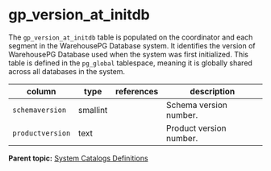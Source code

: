# gp_version_at_initdb 

The `gp_version_at_initdb` table is populated on the coordinator and each segment in the WarehousePG Database system. It identifies the version of WarehousePG Database used when the system was first initialized. This table is defined in the `pg_global` tablespace, meaning it is globally shared across all databases in the system.

|column|type|references|description|
|------|----|----------|-----------|
|`schemaversion`|smallint| |Schema version number.|
|`productversion`|text| |Product version number.|

**Parent topic:** [System Catalogs Definitions](../system_catalogs/catalog_ref-html.html)


